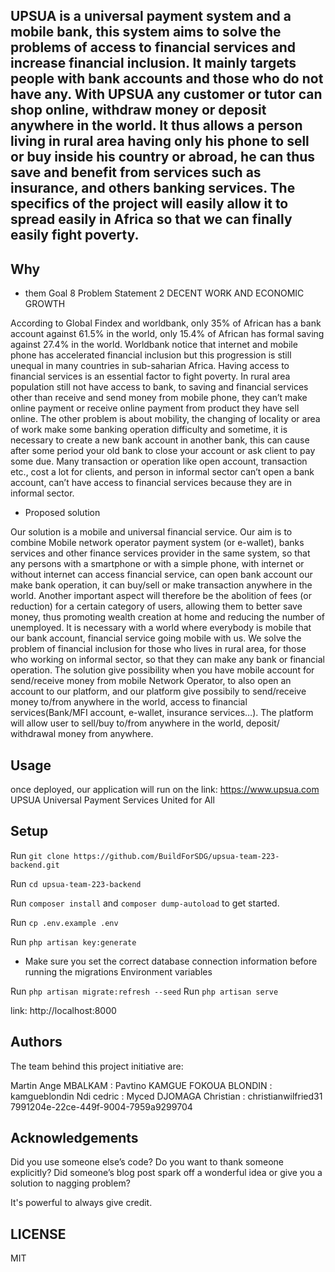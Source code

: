 ## UPSUA is a universal payment system and a mobile bank, this system aims to solve the problems of access to financial services and increase financial inclusion. It mainly targets people with bank accounts and those who do not have any. With UPSUA any customer or tutor can shop online, withdraw money or deposit anywhere in the world. It thus allows a person living in rural area having only his phone to sell or buy inside his country or abroad, he can thus save and benefit from services such as insurance, and others banking services. The specifics of the project will easily allow it to spread easily in Africa so that we can finally easily fight poverty.

## Why

- them Goal 8 Problem Statement 2 DECENT WORK AND ECONOMIC GROWTH

According to Global Findex and worldbank, only 35% of African has a bank account against 61.5% in the world, only 15.4% of African has formal saving against 27.4% in the world. Worldbank notice that internet and mobile phone has accelerated financial inclusion but this progression is still unequal in many countries in sub-saharian Africa. Having access to financial services is an essential factor to fight poverty. In rural area population still not have access to bank, to saving and financial services other than receive and send money from mobile phone, they can’t make online payment or receive online payment from  product they have sell online.
The other problem is about mobility, the changing of locality or area of work make some banking operation difficulty and sometime, it is necessary to create a new bank account in another bank, this can cause after some period your old bank to close your account or ask client to pay some due. Many transaction or operation like open account, transaction etc., cost a lot for clients, and person in informal sector can’t  open a bank account, can’t have access to financial services because they are in informal sector.

-	Proposed solution

Our solution is a mobile and universal financial service. Our aim is to combine Mobile network operator payment system (or e-wallet), banks services and other finance services provider in the same system, so that any persons with a smartphone or with a simple phone, with internet or without internet can access financial service, can open bank account our make bank operation, it can buy/sell or make transaction anywhere in the world. Another important aspect will therefore be the abolition of fees (or reduction) for a certain category of users, allowing them to better save money, thus promoting wealth creation at home and reducing the number of unemployed. It is necessary with a world where everybody is mobile that our bank account, financial service going mobile with us.
We solve the problem of financial inclusion for those who lives in rural area, for those who working on informal sector, so that they can make any bank or financial operation.
The solution give possibility when you have mobile account for send/receive money from mobile Network Operator, to also open an account to our platform, and our platform give possibily to send/receive money  to/from anywhere in the world, access to financial services(Bank/MFI account, e-wallet, insurance services…).
 The platform will allow user to sell/buy to/from anywhere in the world, deposit/ withdrawal money from anywhere.


## Usage

 once deployed, our application will run on the link: https://www.upsua.com
 UPSUA Universal Payment Services United for All 

## Setup

Run `git clone https://github.com/BuildForSDG/upsua-team-223-backend.git`

Run `cd upsua-team-223-backend`

Run `composer install` and `composer dump-autoload` to get started.

Run `cp .env.example .env`

Run `php artisan key:generate`

- Make sure you set the correct database connection information before running the migrations Environment variables

Run `php artisan migrate:refresh --seed`
Run `php artisan serve`

link: http://localhost:8000

## Authors

The team behind this project initiative are:


Martin Ange MBALKAM : Pavtino
KAMGUE FOKOUA BLONDIN : kamgueblondin
Ndi cedric : Myced
DJOMAGA Christian : christianwilfried31
7991204e-22ce-449f-9004-7959a9299704


## Acknowledgements

Did you use someone else’s code?
Do you want to thank someone explicitly?
Did someone’s blog post spark off a wonderful idea or give you a solution to nagging problem?

It's powerful to always give credit.

## LICENSE
MIT

